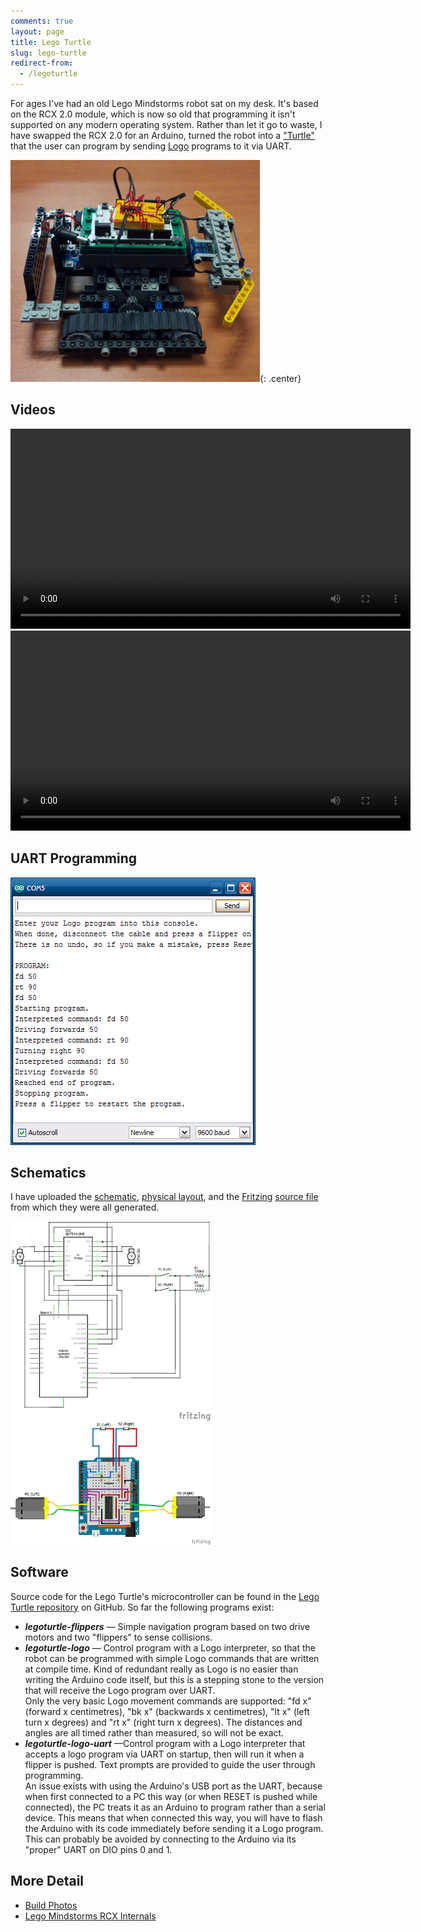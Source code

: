 ```yaml
---
comments: true
layout: page
title: Lego Turtle
slug: lego-turtle
redirect-from:
  - /legoturtle
---
```


For ages I've had an old Lego Mindstorms robot sat on my desk. It's based on the RCX 2.0 module, which is now so old that programming it isn't supported on any modern operating system. Rather than let it go to waste, I have swapped the RCX 2.0 for an Arduino, turned the robot into a ["Turtle"](https://en.wikipedia.org/wiki/Turtle_%28robot%29) that the user can program by sending [Logo](https://en.wikipedia.org/wiki/Logo_programming_language) programs to it via UART.

![](/hardware/lego-turtle/legoturtle.png){: .center}

## Videos

<center><video width="640" controls><source src="https://video.ianrenton.com/legoturtle/flippers.mp4" type="video/mp4"></video></center>

<center><video width="640" controls><source src="https://video.ianrenton.com/legoturtle/logo.mp4" type="video/mp4"></video></center>

## UART Programming

![UART Programming](/hardware/lego-turtle/logo-uart-screen.png)

## Schematics

I have uploaded the <a href="/hardware/lego-turtle/legoturtle_schem.png">schematic</a>, <a href="/hardware/lego-turtle/legoturtle_bb.png">physical layout</a>, and the <a href="http://fritzing.org">Fritzing</a> <a href="/hardware/lego-turtle/legoturtle.fzz">source file</a> from which they were all generated.

<a href="/hardware/legoturtle/legoturtle_schem.png" style="padding:0; background-color: white;"><img src="/hardware/lego-turtle/legoturtle_schem.png" width="320px"/></a> <a href="/lego-turtle/legoturtle_bb.png" style="padding:0; background-color: white;"><img src="/hardware/lego-turtle/legoturtle_bb.png" width="320px"/></a>

## Software

Source code for the Lego Turtle's microcontroller can be found in the <a href="https://github.com/ianrenton/legoturtle">Lego Turtle repository</a> on GitHub. So far the following programs exist:

* ***legoturtle-flippers*** &mdash; Simple navigation program based on two drive motors and two "flippers" to sense collisions.
* ***legoturtle-logo*** &mdash; Control program with a Logo interpreter, so that the robot can be programmed with simple Logo commands that are written at compile time. Kind of redundant really as Logo is no easier than writing the Arduino code itself, but this is a stepping stone to the version that will receive the Logo program over UART.<br/>Only the very basic Logo movement commands are supported: "fd x" (forward x centimetres), "bk x" (backwards x centimetres), "lt x" (left turn x degrees) and "rt x" (right turn x degrees). The distances and angles are all timed rather than measured, so will not be exact.
* ***legoturtle-logo-uart*** &mdash;Control program with a Logo interpreter that accepts a logo program via UART on startup, then will run it when a flipper is pushed. Text prompts are provided to guide the user through programming.<br/>An issue exists with using the Arduino's USB port as the UART, because when first connected to a PC this way (or when RESET is pushed while connected), the PC treats it as an Arduino to program rather than a serial device. This means that when connected this way, you will have to flash the Arduino with its code immediately before sending it a Logo program. This can probably be avoided by connecting to the Arduino via its "proper" UART on DIO pins 0 and 1.

## More Detail

* [Build Photos](./lego-turtle-build-photos)
* [Lego Mindstorms RCX Internals](./lego-mindstorms-rcx-internals)
